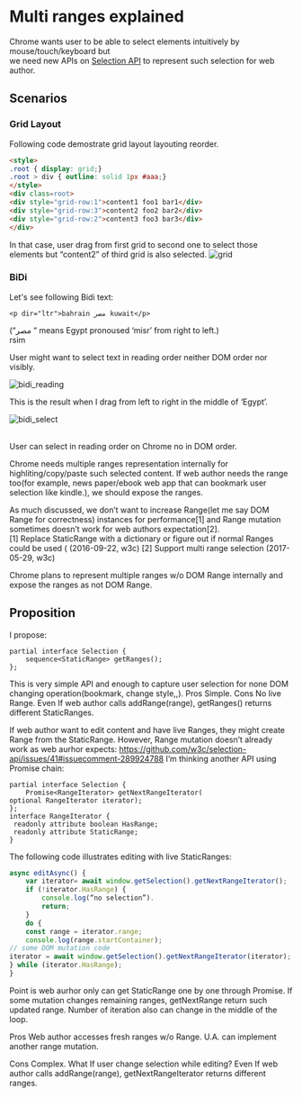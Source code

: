 # Multi ranges explained

Chrome wants user to be able to select elements intuitively by mouse/touch/keyboard but   
we need new APIs on [Selection API](https://www.w3.org/TR/selection-api/) to represent such selection for web author.

## Scenarios
### Grid Layout
Following code demostrate grid layout layouting reorder.
```html
<style>
.root { display: grid;}
.root > div { outline: solid 1px #aaa;}
</style>
<div class=root>
<div style="grid-row:1">content1 foo1 bar1</div>
<div style="grid-row:3">content2 foo2 bar2</div>
<div style="grid-row:2">content3 foo3 bar3</div>
</div>
```
In that case, user drag from first grid to second one to select those elements but
“content2” of third grid is also selected.
![grid](https://github.com/yoichio/public-documents/blob/master/resources/grid.png)

### BiDi
Let's see following Bidi text:
```
<p dir="ltr">bahrain مصر kuwait</p>
```
(“مصر “ means Egypt pronoused ‘misr’ from right to left.) <br/>
 rsim
  
User might want to select text in reading order neither DOM order nor visibly.

![bidi_reading](https://github.com/yoichio/public-documents/blob/master/resources/bidi_reading.png)<br/>

This is the result when I drag from left to right in the middle of ‘Egypt’.

![bidi_select](https://github.com/yoichio/public-documents/blob/master/resources/bidi_select.png)  <br/><br/>

User can select in reading order on Chrome no in DOM order.

Chrome needs multiple ranges representation internally for highliting/copy/paste such selected content.
If web author needs the range too(for example, news paper/ebook web app that can bookmark user selection like kindle.), we should expose the ranges.

As much discussed, we don’t want to increase Range(let me say DOM Range for correctness) instances for performance[1] and Range mutation sometimes doesn’t work for web authors expectation[2].<br/>
[1] Replace StaticRange with a dictionary or figure out if normal Ranges could be used ( (2016-09-22, w3c)
[2] Support multi range selection (2017-05-29, w3c)

Chrome plans to represent multiple ranges w/o DOM Range internally and expose the ranges as not DOM Range.

## Proposition
I propose:
```
partial interface Selection {
    sequence<StaticRange> getRanges();
};
```
This is very simple API and enough to capture user selection for none DOM changing operation(bookmark, change style,,).
Pros
	Simple.
Cons
	No live Range.
Even If web author calls addRange(range), getRanges() returns different StaticRanges. 

If web author want to edit content and have live Ranges, they might
create Range from the StaticRange.
However, Range mutation doesn’t already work as web aurhor expects:
https://github.com/w3c/selection-api/issues/41#issuecomment-289924788 
I’m thinking another API using Promise chain:
```
partial interface Selection {
    Promise<RangeIterator> getNextRangeIterator(
optional RangeIterator iterator);
};
interface RangeIterator {
 readonly attribute boolean HasRange;
 readonly attribute StaticRange;
}
```
The following code illustrates editing with live StaticRanges:
```javascript
async editAsync() {
	var iterator= await window.getSelection().getNextRangeIterator();
	if (!iterator.HasRange) {
		console.log(“no selection”).
		return;
	}	
	do {
	const range = iterator.range;
	console.log(range.startContainer);
// some DOM mutation code
iterator = await window.getSelection().getNextRangeIterator(iterator);
} while (iterator.HasRange);
}
```
Point is web aurhor only can get StaticRange one by one through Promise.
If some mutation changes remaining ranges, getNextRange return such
updated range. Number of iteration also can change in the middle of the loop.

Pros
Web author accesses fresh ranges w/o Range. U.A. can implement another range mutation.

Cons
Complex.
What If user change selection while editing?
Even If web author calls addRange(range), getNextRangeIterator returns different
ranges.
